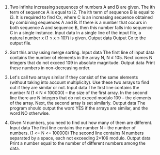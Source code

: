 1. Two infinite increasing sequences of numbers A and B are given. The ith term of sequence A is equal to i2. The ith term of sequence B is equal to i3.
It is required to find Cx, where C is an increasing sequence obtained by combining sequences A and B. If there is a number that occurs in both sequence A and sequence B, then this number falls into sequence C in a single instance.
Input data
In a single line of the input file, a natural number x (1 ≤ x ≤ 107) is given.
Output data
Output Cx to the output file.

2. Sort this array using merge sorting.
Input data
The first line of input data contains the number of elements in the array N, N ≤ 105. Next comes N integers that do not exceed 109 in absolute magnitude.
Output data
Print these numbers in non-decreasing order.

3. Let's call two arrays similar if they consist of the same elements (without taking into account multiplicity). Use these two arrays to find out if they are similar or not.
Input data
The first line contains the number N (1 ≤ N ≤ 100000) – the size of the first array. In the second line there are N integers that do not exceed modulo 109 – the elements of the array. Next, the second array is set similarly.
Output data
The program should output the word YES if the arrays are similar, and the word NO otherwise.

4. Given N numbers, you need to find out how many of them are different.
Input data
The first line contains the number N – the number of numbers. (1 <= N <= 100000) The second line contains N numbers separated by a space, each not exceeding 2*109 modulo.
Output data
Print a number equal to the number of different numbers among the data.
